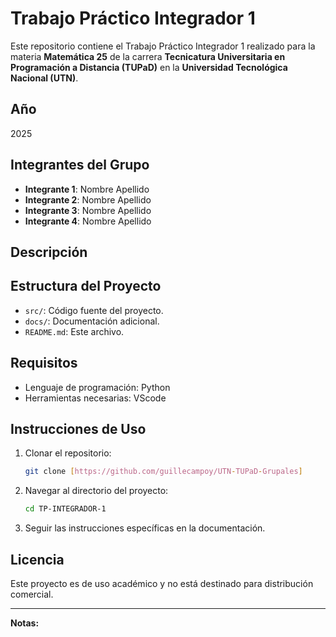 # Trabajo Práctico Integrador 1

Este repositorio contiene el Trabajo Práctico Integrador 1 realizado para la materia **Matemática 25** de la carrera **Tecnicatura Universitaria en Programación a Distancia (TUPaD)** en la **Universidad Tecnológica Nacional (UTN)**.

## Año
2025

## Integrantes del Grupo
- **Integrante 1**: Nombre Apellido
- **Integrante 2**: Nombre Apellido
- **Integrante 3**: Nombre Apellido
- **Integrante 4**: Nombre Apellido

## Descripción


## Estructura del Proyecto
- `src/`: Código fuente del proyecto.
- `docs/`: Documentación adicional.
- `README.md`: Este archivo.

## Requisitos
- Lenguaje de programación: Python
- Herramientas necesarias: VScode

## Instrucciones de Uso
1. Clonar el repositorio:
    ```bash
    git clone [https://github.com/guillecampoy/UTN-TUPaD-Grupales]
    ```
2. Navegar al directorio del proyecto:
    ```bash
    cd TP-INTEGRADOR-1
    ```
3. Seguir las instrucciones específicas en la documentación.

## Licencia
Este proyecto es de uso académico y no está destinado para distribución comercial.

---
**Notas:** 